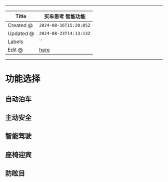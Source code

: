 -----

| Title     | 买车思考 智能功能                                         |
| --------- | ------------------------------------------------- |
| Created @ | `2024-08-16T15:20:05Z`                            |
| Updated @ | `2024-08-23T14:13:13Z`                            |
| Labels    | \`\`                                              |
| Edit @    | [here](https://github.com/junxnone/che/issues/18) |

-----

# 功能选择

## 自动泊车

## 主动安全

## 智能驾驶

## 座椅迎宾

## 防眩目

